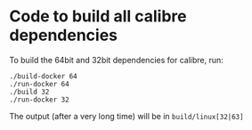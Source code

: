 Code to build all calibre dependencies
==========================================

To build the 64bit and 32bit dependencies for calibre, run:

```
./build-docker 64
./run-docker 64
./build 32
./run-docker 32
```

The output (after a very long time) will be in `build/linux[32|63]`
